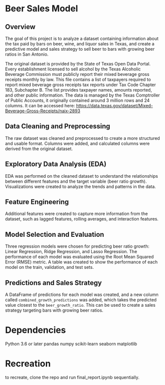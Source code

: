 # Beer Sales Model

## Overview

The goal of this project is to analyze a dataset containing information about the tax paid by bars on beer, wine, and liquor sales in Texas, and create a predictive model and sales strategy to sell beer to bars with growing beer ratios in San Antonio.

The original dataset is provided by the State of Texas Open Data Portal. Every establishment licensed to sell alcohol by the Texas Alcoholic Beverage Commission must publicly report their mixed beverage gross receipts monthly by law. This file contains a list of taxpayers required to report mixed beverage gross receipts tax reports under Tax Code Chapter 183, Subchapter B. The list provides taxpayer names, amounts reported, and other public information. The data is managed by the Texas Comptroller of Public Accounts, it originally contained around 3 million rows and 24 columns. It can be accessed here: https://data.texas.gov/dataset/Mixed-Beverage-Gross-Receipts/naix-2893

## Data Cleaning and Preprocessing

The raw dataset was cleaned and preprocessed to create a more structured and usable format. Columns were added, and calculated columns were derived from the original dataset.

## Exploratory Data Analysis (EDA)

EDA was performed on the cleaned dataset to understand the relationships between different features and the target variable (beer ratio growth). Visualizations were created to analyze the trends and patterns in the data.

## Feature Engineering

Additional features were created to capture more information from the dataset, such as lagged features, rolling averages, and interaction features.

## Model Selection and Evaluation

Three regression models were chosen for predicting beer ratio growth: Linear Regression, Ridge Regression, and Lasso Regression. The performance of each model was evaluated using the Root Mean Squared Error (RMSE) metric. A table was created to show the performance of each model on the train, validation, and test sets.

## Predictions and Sales Strategy

A DataFrame of predictions for each model was created, and a new column called `combined_growth_predictions` was added, which takes the predicted value closest to the `beer_growth_ratio`. This can be used to create a sales strategy targeting bars with growing beer ratios.

# Dependencies
Python 3.6 or later
pandas
numpy
scikit-learn
seaborn
matplotlib

# Recreation

to recreate, clone the repo and run final_report.ipynb sequentially.
